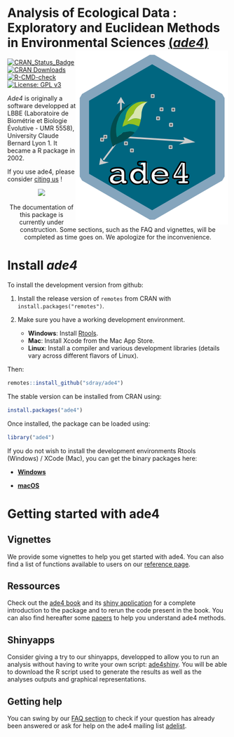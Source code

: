 # Analysis of Ecological Data : Exploratory and Euclidean Methods in Environmental Sciences [(*ade4*)](http://pbil.univ-lyon1.fr/ADE-4/) <img src="man/figures/logo.svg" align="right" />
[![CRAN_Status_Badge](http://www.r-pkg.org/badges/version/ade4)](http://cran.r-project.org/package=ade4)
[![CRAN Downloads](https://cranlogs.r-pkg.org/badges/ade4)](https://cran.r-project.org/package=ade4)
[![R-CMD-check](https://github.com/sdray/ade4/workflows/R-CMD-check/badge.svg)](https://github.com/sdray/ade4/actions)
[![License: GPL v3](https://img.shields.io/badge/License-GPLv3-blue.svg)](https://www.gnu.org/licenses/gpl-3.0)

*Ade4* is originally a software developped at LBBE (Laboratoire de Biométrie et Biologie Évolutive - UMR 5558), University Claude Bernard Lyon 1. It became a R package in 2002.

If you use ade4, please consider [citing us](http://sdray.github.io/ade4/authors.html#citation) !

<p align="center">
<img src="https://www.freepnglogos.com/uploads/under-construction-png/under-construction-diy-coming-soon-3.png"  width="20%"> </p >
<p style="text-align:center"> The documentation of this package is currently under construction. Some sections, such as the FAQ and vignettes, will be completed as time goes on. We apologize for the inconvenience. </p >

# Install *ade4*

To install the development version from github:

1. Install the release version of `remotes` from CRAN with `install.packages("remotes")`.

2. Make sure you have a working development environment.
    - **Windows**: Install [Rtools](http://cran.r-project.org/bin/windows/Rtools/).
    - **Mac**: Install Xcode from the Mac App Store.
    - **Linux**: Install a compiler and various development libraries (details vary across different flavors of Linux).

Then:

```r
remotes::install_github("sdray/ade4")
```

The stable version can be installed from CRAN using:

```r
install.packages("ade4")
```

Once installed, the package can be loaded using:

```r
library("ade4")
```

If you do not wish to install the development environments Rtools (Windows) / XCode (Mac), you can get the binary packages here:

- [**Windows**](http://pbil.univ-lyon1.fr/members/thioulouse/bin/windows/)

- [**macOS**](http://pbil.univ-lyon1.fr/members/thioulouse/bin/macosx/)

# Getting started with ade4

## Vignettes

We provide some vignettes to help you get started with ade4. You can also find a list of functions available to users on our [reference page](http://sdray.github.io/ade4/reference/index.html).

## Ressources

Check out the [ade4 book](https://link.springer.com/book/10.1007/978-1-4939-8850-1) and its [shiny application](https://ade4.shinyapps.io/Book/) for a complete introduction to the package and to rerun the code present in the book. You can also find hereafter some [papers](http://sdray.github.io/ade4/articles/papers.html) to help you understand ade4 methods.

## Shinyapps

Consider giving a try to our shinyapps, developped to allow you to run an analysis without having to write your own script: [ade4shiny](https://lbbe-shiny.univ-lyon1.fr/Reproducible_Research/ShinyADE4/). You will be able to download the R script used to generate the results as well as the analyses outputs and graphical representations.

## Getting help

You can swing by our [FAQ section](file:///C:/Users/suzon/Documents/Cours/Master_bioinformatique/M2/projet/docs/faq.html) to check if your question has already been answered or ask for help on the ade4 mailing list [adelist](https://listes.univ-lyon1.fr/sympa/info/adelist).

